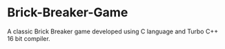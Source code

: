 # Brick-Breaker-Game
A classic Brick Breaker game developed using C language and Turbo C++ 16 bit compiler.
